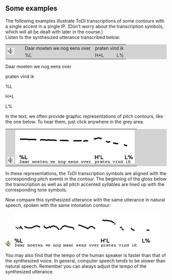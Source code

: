 Some examples
-------------

The following examples illustrate ToDI transcriptions of some contours with a single accent in a single IP. (Don't worry about the transcription symbols, which will all be dealt with later in the course.)  
Listen to the synthesized utterance transcribed below:

<TABLE BGCOLOR="lightgrey" BORDER=0 CELLPADDING=4 CELLSPACING=0 onclick="play_sound('./audio/052')">
<TR>
<TD ROWSPAN=2 WIDTH=40>
<A><IMG SRC="audio.gif" BORDER=0 ALT="Audio"></A>
</TD>

<TD>Daar moeten we nog eens over</TD><TD COLSPAN=2>praten vind ik</TD>

<TR><TD>%L</TD><TD>H*L</TD><TD ALIGN=RIGHT>L%</TD></TR>

</TABLE>

Daar moeten we nog eens over

praten vind ik

%L

H\*L

L%

In the text, we often provide graphic representations of pitch contours, like the one below. To hear them, just click anywhere in the grey area.

<TABLE BGCOLOR="lightgrey" BORDER=0 CELLPADDING=0 onclick="play_sound('./audio/052')">
<TR>
<TD>
<A><IMG SRC="audio.gif" BORDER=0 ALT="Audio"></A>
<A><IMG SRC="./audio/gif/052.gif" BORDER=0 ALT="Audio"></A>
</TD>
</TR>
</TABLE>

In these representations, the ToDI transcription symbols are aligned with the corresponding pitch events in the contour. The beginning of the gloss below the transcription as well as all pitch accented syllables are lined up with the corresponding tone symbols.

Now compare this synthesized utterance with the same utterance in natural speech, spoken with the same intonation contour:

![Audio](audio.gif) ![Audio](./audio/gif/055.gif)

You may also find that the tempo of the human speaker is faster than that of the synthesized voice. In general, computer speech tends to be slower than natural speech. Remember you can always adjust the tempo of the synthesized utterance.
